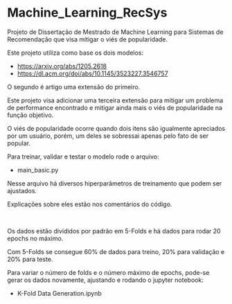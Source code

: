 # Machine_Learning_RecSys
Projeto de Dissertação de Mestrado de Machine Learning para Sistemas de Recomendação que visa mitigar o viés de popularidade.

Este projeto utiliza como base os dois modelos:
- https://arxiv.org/abs/1205.2618
- https://dl.acm.org/doi/abs/10.1145/3523227.3546757

O segundo é artigo uma extensão do primeiro.

Este projeto visa adicionar uma terceira extensão para mitigar um problema de performance encontrado e mitigar ainda mais o viés de popularidade na função objetivo.

O viés de popularidade ocorre quando dois itens são igualmente apreciados por um usuário, porém, um deles se sobressai apenas pelo fato de ser popular.

Para treinar, validar e testar o modelo rode o arquivo: 

- main_basic.py

Nesse arquivo há diversos hiperparâmetros de treinamento que podem ser ajustados.

Explicações sobre eles estão nos comentários do código.

<br>

Os dados estão divididos por padrão em 5-Folds e há dados para rodar 20 epochs no máximo.

Com 5-Folds se consegue 60% de dados para treino, 20% para validação e 20% para teste.

Para variar o número de folds e o número máximo de epochs, pode-se gerar os dados novamente,
ajustando e rodando o jupyter notebook:

- K-Fold Data Generation.ipynb
